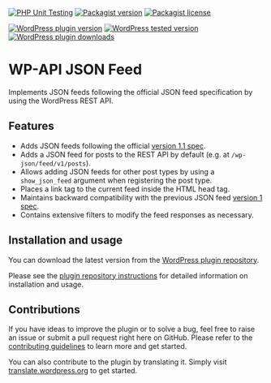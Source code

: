 [![PHP Unit Testing](https://img.shields.io/github/actions/workflow/status/felixarntz/wp-api-json-feed/php-test.yml?style=for-the-badge&label=PHP%20Unit%20Testing)](https://github.com/felixarntz/wp-api-json-feed/actions/workflows/php-test.yml)
[![Packagist version](https://img.shields.io/packagist/v/felixarntz/wp-api-json-feed?style=for-the-badge)](https://packagist.org/packages/felixarntz/wp-api-json-feed)
[![Packagist license](https://img.shields.io/packagist/l/felixarntz/wp-api-json-feed?style=for-the-badge)](https://packagist.org/packages/felixarntz/wp-api-json-feed)

[![WordPress plugin version](https://img.shields.io/wordpress/plugin/v/wp-api-json-feed?style=for-the-badge)](https://wordpress.org/plugins/wp-api-json-feed/)
[![WordPress tested version](https://img.shields.io/wordpress/plugin/tested/wp-api-json-feed?style=for-the-badge)](https://wordpress.org/plugins/wp-api-json-feed/)
[![WordPress plugin downloads](https://img.shields.io/wordpress/plugin/dt/wp-api-json-feed?style=for-the-badge)](https://wordpress.org/plugins/wp-api-json-feed/)

# WP-API JSON Feed

Implements JSON feeds following the official JSON feed specification by using the WordPress REST API.

## Features

* Adds JSON feeds following the official [version 1.1 spec](https://jsonfeed.org/version/1.1).
* Adds a JSON feed for posts to the REST API by default (e.g. at `/wp-json/feed/v1/posts`).
* Allows adding JSON feeds for other post types by using a `show_json_feed` argument when registering the post type.
* Places a link tag to the current feed inside the HTML head tag.
* Maintains backward compatibility with the previous JSON feed [version 1 spec](https://www.jsonfeed.org/version/1/).
* Contains extensive filters to modify the feed responses as necessary.

## Installation and usage

You can download the latest version from the [WordPress plugin repository](https://wordpress.org/plugins/wp-api-json-feed/).

Please see the [plugin repository instructions](https://wordpress.org/plugins/wp-api-json-feed/#installation) for detailed information on installation and usage.

## Contributions

If you have ideas to improve the plugin or to solve a bug, feel free to raise an issue or submit a pull request right here on GitHub. Please refer to the [contributing guidelines](https://github.com/felixarntz/wp-api-json-feed/blob/main/CONTRIBUTING.md) to learn more and get started.

You can also contribute to the plugin by translating it. Simply visit [translate.wordpress.org](https://translate.wordpress.org/projects/wp-plugins/wp-api-json-feed) to get started.
